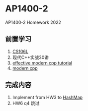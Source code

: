 # AP1400-2
AP1400-2 Homework 2022

## 前置学习
1. [CS106L](http://web.stanford.edu/class/cs106l/)
2. 现代C++实战30讲
3. [effective modern cpp tutorial](https://cntransgroup.github.io/EffectiveModernCppChinese/Introduction.html)
4. [modern cpp](https://changkun.de/modern-cpp/)


## 完成内容
1. Implement from HW3 to [HashMap](http://web.stanford.edu/class/cs106l/assignment2.html)
2. HW6 q4 跳过
